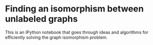 # Finding an isomorphism between unlabeled graphs

This is an IPython notebook that goes through ideas and algorithms for efficiently solving the graph isomorphism problem.  